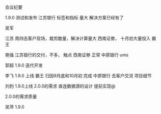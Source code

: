 

会议纪要

1.9.0 测试和发布
江苏银行 标签和指标 量大 解决方案已经有了

吴军

江苏 周四去客户现场，裁剪数量，解决计算量大
西南证劵， 十月初大量投入
霸王  

艳强
江苏银行的交付，不多， 触点
西南证劵 正常
中原银行 ums

郭超
1.9.0 迭代开发


李飞
1.9.0 上线
霸王 归因9月底和10月初 完成
中原银行 去客户交流 项目细节

刘豹
1.9.0上线
2.0.0的需求
直连数据源的设计
提前实现@

2.0.0的需求质量

吴萍
1.9.0


